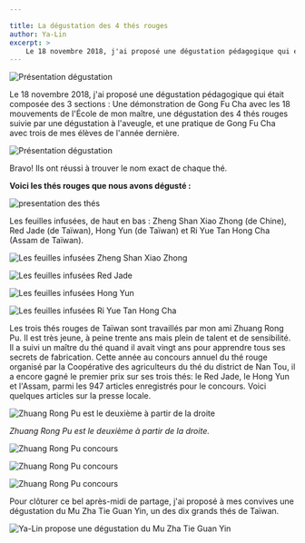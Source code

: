 ```yaml
---

title: La dégustation des 4 thés rouges
author: Ya-Lin
excerpt: >
    Le 18 novembre 2018, j'ai proposé une dégustation pédagogique qui était composée des 3 sections.
---
```


![Présentation dégustation](/images/2020-11-19-comparaison-thes-rouge-1.jpg)

Le 18 novembre 2018, j'ai proposé une dégustation pédagogique qui était composée des 3 sections : Une démonstration de Gong Fu Cha avec les 18 mouvements de l'École de mon maître, une dégustation des 4 thés rouges suivie par une dégustation à l'aveugle, et une pratique de Gong Fu Cha avec trois de mes élèves de l'année dernière.
 
![Présentation dégustation](/images/2020-11-19-comparaison-thes-rouge-2.jpg)

Bravo! Ils ont réussi à trouver le nom exact de chaque thé.

**Voici les thés rouges que nous avons dégusté :**

![presentation des thés](/images/2020-11-19-comparaison-thes-rouge-3.jpg)

Les feuilles infusées, de haut en bas : Zheng Shan Xiao Zhong (de Chine), Red Jade (de Taïwan), Hong Yun (de Taïwan) et Ri Yue Tan Hong Cha (Assam de Taïwan).

![Les feuilles infusées Zheng Shan Xiao Zhong](/images/2020-11-19-comparaison-thes-rouge-4.jpg)

![Les feuilles infusées Red Jade](/images/2020-11-19-comparaison-thes-rouge-5.jpg)

![Les feuilles infusées Hong Yun](/images/2020-11-19-comparaison-thes-rouge-6.jpg)

![Les feuilles infusées Ri Yue Tan Hong Cha](/images/2020-11-19-comparaison-thes-rouge-7.jpg)

Les trois thés rouges de Taïwan sont travaillés par mon ami Zhuang Rong Pu. Il est très jeune, à peine trente ans mais plein de talent et de sensibilité. Il a suivi un maître du thé quand il avait vingt ans pour apprendre tous ses secrets de fabrication. Cette année au concours annuel du thé rouge organisé par la Coopérative des agriculteurs du thé du district de Nan Tou, il a encore gagné le premier prix sur ses trois thés: le Red Jade, le Hong Yun et l'Assam, parmi les 947 articles enregistrés pour le concours. Voici quelques articles sur la presse locale.

![Zhuang Rong Pu est le deuxième à partir de la droite](/images/2020-11-19-comparaison-thes-rouge-8.jpg)

*Zhuang Rong Pu est le deuxième à partir de la droite.*

![Zhuang Rong Pu concours](/images/2020-11-19-comparaison-thes-rouge-9.jpg)

![Zhuang Rong Pu concours](/images/2020-11-19-comparaison-thes-rouge-10.jpg)

![Zhuang Rong Pu concours](/images/2020-11-19-comparaison-thes-rouge-11.jpg)

Pour clôturer ce bel après-midi de partage, j'ai proposé à mes convives une dégustation du Mu Zha Tie Guan Yin, un des dix grands thés de Taïwan.

![Ya-Lin propose une dégustation du Mu Zha Tie Guan Yin](/images/2020-11-19-comparaison-thes-rouge-12.jpg)
